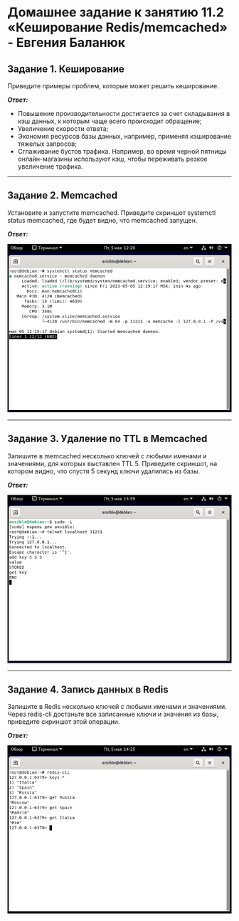 # Домашнее задание к занятию 11.2 «Кеширование Redis/memcached» - Евгения Баланюк

## Задание 1. Кеширование

Приведите примеры проблем, которые может решить кеширование.

***Ответ:***

- Повышение производительности достигается за счет складывания в кэш данных, к которым чаще всего происходит обращение;
- Увеличение скорости ответа;
- Экономия ресурсов базы данных, например, применяя кэширование тяжелых запросов;
- Сглаживание бустов трафика. Например, во время черной пятницы онлайн-магазины используют кэш, чтобы переживать резкое увеличение трафика.

---
## Задание 2. Memcached

Установите и запустите memcached.
Приведите скриншот systemctl status memcached, где будет видно, что memcached запущен.

***Ответ:***

![](https://github.com/EvgeniyaBalanyuk/screenshots/blob/a1c2944f841745ff6e6b3e81e6d51eb119d2badb/memcached.png)

---

## Задание 3. Удаление по TTL в Memcached

Запишите в memcached несколько ключей с любыми именами и значениями, для которых выставлен TTL 5.
Приведите скриншот, на котором видно, что спустя 5 секунд ключи удалились из базы.

***Ответ:***

![](https://github.com/EvgeniyaBalanyuk/screenshots/blob/a1c2944f841745ff6e6b3e81e6d51eb119d2badb/TTL.png)

---

## Задание 4. Запись данных в Redis

Запишите в Redis несколько ключей с любыми именами и значениями.
Через redis-cli достаньте все записанные ключи и значения из базы, приведите скриншот этой операции.

***Ответ:***

![](https://github.com/EvgeniyaBalanyuk/screenshots/blob/a1c2944f841745ff6e6b3e81e6d51eb119d2badb/redis.png)